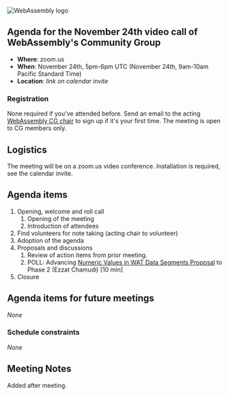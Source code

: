 ![WebAssembly logo](/images/WebAssembly.png)

## Agenda for the November 24th video call of WebAssembly's Community Group

- **Where**: zoom.us
- **When**: November 24th, 5pm-6pm UTC (November 24th, 9am-10am Pacific Standard Time)
- **Location**: *link on calendar invite*

### Registration

None required if you've attended before. Send an email to the acting [WebAssembly CG chair](mailto:webassembly-cg-chair@chromium.org)
to sign up if it's your first time. The meeting is open to CG members only.

## Logistics

The meeting will be on a zoom.us video conference.
Installation is required, see the calendar invite.

## Agenda items

1. Opening, welcome and roll call
    1. Opening of the meeting
    1. Introduction of attendees
1. Find volunteers for note taking (acting chair to volunteer)
1. Adoption of the agenda
1. Proposals and discussions
    1. Review of action items from prior meeting.
    1. POLL: Advancing [Numeric Values in WAT Data Segments Proposal](https://github.com/WebAssembly/wat-numeric-values/blob/master/proposals/wat-numeric-values/Overview.md) to Phase 2 (Ezzat Chamudi) [10 min]
1. Closure

## Agenda items for future meetings

*None*

### Schedule constraints

*None*

## Meeting Notes

Added after meeting.

